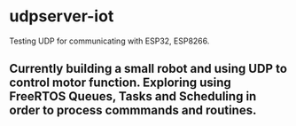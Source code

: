 # udpserver-iot
Testing UDP for communicating with ESP32, ESP8266.

## Currently building a small robot and using UDP to control motor function.  Exploring using FreeRTOS Queues, Tasks and Scheduling in order to process commmands and routines.

